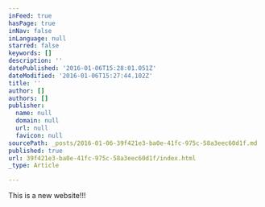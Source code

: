 ```yaml
---
inFeed: true
hasPage: true
inNav: false
inLanguage: null
starred: false
keywords: []
description: ''
datePublished: '2016-01-06T15:28:01.051Z'
dateModified: '2016-01-06T15:27:44.102Z'
title: ''
author: []
authors: []
publisher:
  name: null
  domain: null
  url: null
  favicon: null
sourcePath: _posts/2016-01-06-39f421e3-ba0e-41fc-975c-58a3eec60d1f.md
published: true
url: 39f421e3-ba0e-41fc-975c-58a3eec60d1f/index.html
_type: Article

---
```

This is a new website!!!